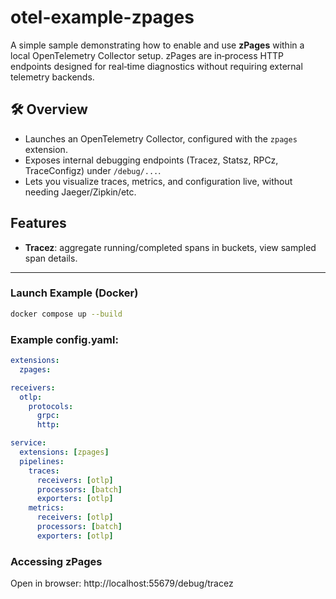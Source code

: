 # otel-example-zpages

A simple sample demonstrating how to enable and use **zPages** within a local OpenTelemetry Collector setup. zPages are in‑process HTTP endpoints designed for real‑time diagnostics without requiring external telemetry backends.

## 🛠️ Overview

- Launches an OpenTelemetry Collector, configured with the `zpages` extension.
- Exposes internal debugging endpoints (Tracez, Statsz, RPCz, TraceConfigz) under `/debug/...`.
- Lets you visualize traces, metrics, and configuration live, without needing Jaeger/Zipkin/etc.

## Features
- **Tracez**: aggregate running/completed spans in buckets, view sampled span details.

---

### Launch Example (Docker)
```bash
docker compose up --build
```


### Example config.yaml:
```yaml
extensions:
  zpages:

receivers:
  otlp:
    protocols:
      grpc:
      http:

service:
  extensions: [zpages]
  pipelines:
    traces:
      receivers: [otlp]
      processors: [batch]
      exporters: [otlp]
    metrics:
      receivers: [otlp]
      processors: [batch]
      exporters: [otlp]
```

### Accessing zPages
Open in browser:
http://localhost:55679/debug/tracez

